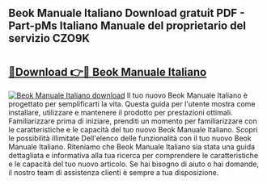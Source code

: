 ## Beok Manuale Italiano Download gratuit PDF - Part-pMs Italiano Manuale del proprietario del servizio CZO9K

# <h2><a href="http://dfarkjp.blite.top/?on=Beok+Manuale+Italiano">🔗Download 👉🔴 Beok Manuale Italiano</a></h2>

[![Beok Manuale Italiano download](https://i.imgur.com/lujVjoI.png)](http://dfarkjp.blite.top/?on=Beok+Manuale+Italiano)
Il tuo nuovo Beok Manuale Italiano è progettato per semplificarti la vita. Questa guida per l'utente mostra come installare, utilizzare e mantenere il prodotto per prestazioni ottimali. Familiarizzare prima di iniziare, prenditi un momento per familiarizzare con le caratteristiche e le capacità del tuo nuovo Beok Manuale Italiano. Scopri le possibilità illimitate Dell'elenco delle funzionalità con il tuo nuovo Beok Manuale Italiano. Riteniamo che Beok Manuale Italiano sia stata una guida dettagliata e informativa alla tua ricerca per comprendere le caratteristiche e le capacità del tuo nuovo articolo. Se hai bisogno di aiuto o hai domande, il nostro team di assistenza clienti è sempre a tua disposizione.
